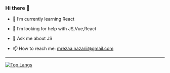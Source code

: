 ### Hi there 👋


- 🌱 I’m currently learning React

- 🤔 I’m looking for help with JS,Vue,React
- 💬 Ask me about JS
- 📫 How to reach me: mrezaa.nazarii@gmail.com
<hr />


[![Top Langs](https://github-readme-stats.vercel.app/api/top-langs/?username=reza-nazari&hide=html)](https://github.com/anuraghazra/github-readme-stats)
